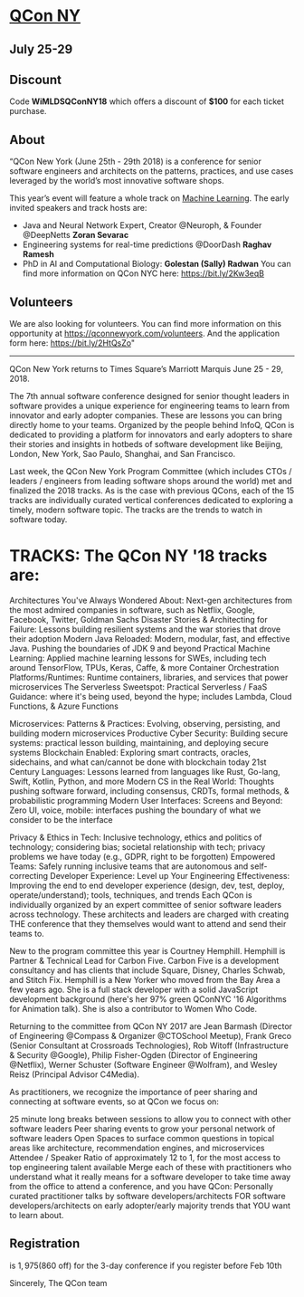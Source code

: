 # [QCon NY](https://qconnewyork.com)
## July 25-29

## Discount
Code **WiMLDSQConNY18** which offers a discount of **$100** for each ticket purchase.

## About
“QCon New York (June 25th - 29th 2018) is a conference for senior software engineers and architects on the patterns, practices, and use cases leveraged by the world’s most innovative software shops.

This year’s event will feature a whole track on [Machine Learning](qconnewyork.com/ny2018/track/practical-machine-learning). The early invited speakers and track hosts are:  
- Java and Neural Network Expert, Creator @Neuroph, & Founder @DeepNetts **Zoran Sevarac**
- Engineering systems for real-time predictions @DoorDash **Raghav Ramesh**
- PhD in AI and Computational Biology:  **Golestan (Sally) Radwan**
You can find more information on QCon NYC here: https://bit.ly/2Kw3eqB

## Volunteers
We are also looking for volunteers. You can find more information on this opportunity at https://qconnewyork.com/volunteers.  And the application form here: https://bit.ly/2HtQsZo"

---
QCon New York returns to Times Square’s Marriott Marquis June 25 - 29, 2018.

The 7th annual software conference designed for senior thought leaders in software provides a unique experience for engineering teams to learn from innovator and early adopter companies. These are lessons you can bring directly home to your teams. Organized by the people behind InfoQ, QCon is dedicated to providing a platform for innovators and early adopters to share their stories and insights in hotbeds of software development like Beijing, London, New York, Sao Paulo, Shanghai, and San Francisco.

Last week, the QCon New York Program Committee (which includes CTOs / leaders / engineers from leading software shops around the world) met and finalized the 2018 tracks. As is the case with previous QCons, each of the 15 tracks are individually curated vertical conferences dedicated to exploring a timely, modern software topic. The tracks are the trends to watch in software today.

# TRACKS:  The QCon NY '18 tracks are:

Architectures You've Always Wondered About: Next-gen architectures from the most admired companies in software, such as Netflix, Google, Facebook, Twitter, Goldman Sachs
Disaster Stories & Architecting for Failure: Lessons building resilient systems and the war stories that drove their adoption
Modern Java Reloaded: Modern, modular, fast, and effective Java. Pushing the boundaries of JDK 9 and beyond
Practical Machine Learning: Applied machine learning lessons for SWEs, including tech around TensorFlow, TPUs, Keras, Caffe, & more Container Orchestration Platforms/Runtimes: Runtime containers, libraries, and services that power microservices
The Serverless Sweetspot: Practical Serverless / FaaS Guidance: where it's being used, beyond the hype; includes Lambda, Cloud Functions, & Azure Functions

Microservices: Patterns & Practices: Evolving, observing, persisting, and building modern microservices
Productive Cyber Security: Building secure systems: practical lesson building, maintaining, and deploying secure systems
Blockchain Enabled: Exploring smart contracts, oracles, sidechains, and what can/cannot be done with blockchain today
21st Century Languages: Lessons learned from languages like Rust, Go-lang, Swift, Kotlin, Python, and more
Modern CS in the Real World: Thoughts pushing software forward, including consensus, CRDTs, formal methods, & probabilistic programming
Modern User Interfaces: Screens and Beyond: Zero UI, voice, mobile: interfaces pushing the boundary of what we consider to be the interface

Privacy & Ethics in Tech: Inclusive technology, ethics and politics of technology; considering bias; societal relationship with tech; privacy problems we have today (e.g., GDPR, right to be forgotten)
Empowered Teams: Safely running inclusive teams that are autonomous and self-correcting
Developer Experience: Level up Your Engineering Effectiveness: Improving the end to end developer experience (design, dev, test, deploy, operate/understand); tools, techniques, and trends
Each QCon is individually organized by an expert committee of senior software leaders across technology. These architects and leaders are charged with creating THE conference that they themselves would want to attend and send their teams to.

New to the program committee this year is Courtney Hemphill. Hemphill is Partner & Technical Lead for Carbon Five. Carbon Five is a development consultancy and has clients that include Square, Disney, Charles Schwab, and Stitch Fix. Hemphill is a New Yorker who moved from the Bay Area a few years ago. She is a full stack developer with a solid JavaScript development background (here's her 97% green QConNYC '16 Algorithms for Animation talk). She is also a contributor to Women Who Code.

Returning to the committee from QCon NY 2017 are Jean Barmash (Director of Engineering @Compass & Organizer @CTOSchool Meetup), Frank Greco (Senior Consultant at Crossroads Technologies), Rob Witoff (Infrastructure & Security @Google), Philip Fisher-Ogden (Director of Engineering @Netflix), Werner Schuster (Software Engineer @Wolfram), and Wesley Reisz (Principal Advisor C4Media).

As practitioners, we recognize the importance of peer sharing and connecting at software events, so at QCon we focus on:

25 minute long breaks between sessions to allow you to connect with other software leaders
Peer sharing events to grow your personal network of software leaders
Open Spaces to surface common questions in topical areas like architecture, recommendation engines, and microservices
Attendee / Speaker Ratio of approximately 12 to 1, for the most access to top engineering talent available
Merge each of these with practitioners who understand what it really means for a software developer to take time away from the office to attend a conference, and you have QCon: Personally curated practitioner talks by software developers/architects FOR software developers/architects on early adopter/early majority trends that YOU want to learn about.

## Registration 
is $1,975 ($860 off) for the 3-day conference if you register before Feb 10th

Sincerely,
The QCon team
